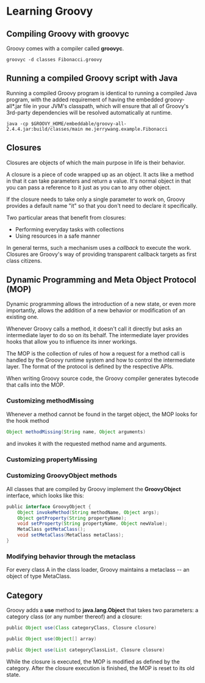 # Learning Groovy

## Compiling Groovy with groovyc
Groovy comes with a compiler called **groovyc**.

`groovyc -d classes Fibonacci.groovy`

## Running a compiled Groovy script with Java
Running a compiled Groovy program is identical to running a compiled Java program, with the added requirement of having the embedded groovy-all*.jar file in your JVM's classpath, which will ensure that all of Groovy's 3rd-party dependencies will be resolved automatically at runtime.
```
java -cp $GROOVY_HOME/embeddable/groovy-all-2.4.4.jar:build/classes/main me.jerrywang.example.Fibonacci
```

## Closures
Closures are objects of which the main purpose in life is their behavior.

A closure is a piece of code wrapped up as an object. It acts like a method in that it can take parameters and return a value. It's normal object in that you can pass a reference to it just as you can to any other object.

If the closure needs to take only a single parameter to work on, Groovy provides a default name "it" so that you don't need to declare it specifically.

Two particular areas that benefit from closures:
* Performing everyday tasks with collections
* Using resources in a safe manner

In general terms, such a mechanism uses a *callback* to execute the work. Closures are Groovy's way of providing transparent callback targets as first class citizens.

## Dynamic Programming and Meta Object Protocol (MOP)
Dynamic programming allows the introduction of a new state, or even more importantly, allows the addition of a new behavior or modification of an existing one.

Whenever Groovy calls a method, it doesn't call it directly but asks an intermediate layer to do so on its behalf. The intermediate layer provides hooks that allow you to influence its inner workings.

The MOP is the collection of rules of how a request for a method call is handled by the Groovy runtime system and how to control the intermediate layer. The format of the protocol is defined by the respective APIs.

When writing Groovy source code, the Groovy compiler generates bytecode that calls into the MOP.

### Customizing methodMissing
Whenever a method cannot be found in the target object, the MOP looks for the hook method
```groovy
Object methodMissing(String name, Object arguments)
```
and invokes it with the requested method name and arguments.

### Customizing propertyMissing

### Customizing GroovyObject methods
All classes that are compiled by Groovy implement the **GroovyObject** interface, which looks like this:
```groovy
public interface GroovyObject {
	Object invokeMethod(String methodName, Object args);
	Object getProperty(String propertyName);
	void setProperty(String propertyName, Object newValue);
	MetaClass getMetaClass();
	void setMetaClass(MetaClass metaClass);
}
```

### Modifying behavior through the metaclass
For every class A in the class loader, Groovy maintains a metaclass -- an object of type MetaClass.

## Category
Groovy adds a **use** method to **java.lang.Object** that takes two parameters: a category class (or any number thereof) and a closure:
```groovy
public Object use(Class categoryClass, Closure closure)

public Object use(Object[] array)

public Object use(List categoryClassList, Closure closure)
```
While the closure is executed, the MOP is modified as defined by the category. After the closure execution is finished, the MOP is reset to its old state.
